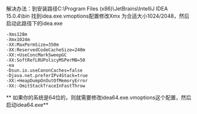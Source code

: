 解决办法：到安装路径C:\Program Files (x86)\JetBrains\IntelliJ IDEA 15.0.4\bin
找到idea.exe.vmoptions配置修改Xmx 为合适大小1024/2048，然后启动此路径下的idea.exe
```
-Xms128m
-Xmx1024m
-XX:MaxPermSize=350m
-XX:ReservedCodeCacheSize=240m
-XX:+UseConcMarkSweepGC
-XX:SoftRefLRUPolicyMSPerMB=50
-ea
-Dsun.io.useCanonCaches=false
-Djava.net.preferIPv4Stack=true
-XX:+HeapDumpOnOutOfMemoryError
-XX:-OmitStackTraceInFastThrow

```

** 如果你的系统是64位的，则就需要修改idea64.exe.vmoptions这个配置，然后启动idea64.exe**